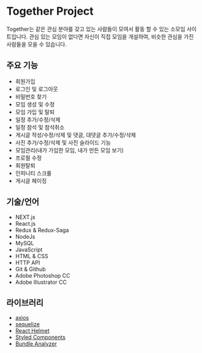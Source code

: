 # Together Project

Together는 같은 관심 분야를 갖고 있는 사람들이 모여서 활동 할 수 있는 소모임 사이트입니다. 관심 있는 모임이 없다면 자신이 직접 모임을 개설하여, 비슷한 관심을 가진 사람들을 모을 수 있습니다.

## 주요 기능

- 회원가입
- 로그인 및 로그아웃
- 비밀번호 찾기
- 모임 생성 및 수정
- 모임 가입 및 탈퇴
- 일정 추가/수정/삭제
- 일정 참석 및 참석취소
- 게시글 작성/수정/삭제 및 댓글, 대댓글 추가/수정/삭제
- 사진 추가/수정/삭제 및 사진 슬라이드 기능
- 모임관리(내가 가입한 모임, 내가 만든 모임 보기)
- 프로필 수정
- 회원탈퇴
- 인피니티 스크롤
- 게시글 페이징

## 기술/언어

- NEXT.js
- React.js
- Redux & Redux-Saga
- NodeJs
- MySQL
- JavaScript
- HTML & CSS
- HTTP API
- Git & Github
- Adobe Photoshop CC
- Adobe Illustrator CC

## 라이브러리

- [axios](https://github.com/axios/axios)
- [sequelize](https://github.com/sequelize/sequelize)
- [React Helmet](https://github.com/nfl/react-helmet)
- [Styled Components](https://github.com/styled-components/styled-components)
- [Bundle Analyzer](https://github.com/zeit/next.js/tree/canary/packages/next-bundle-analyzer)
